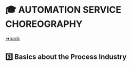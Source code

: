 # :mortar_board: AUTOMATION SERVICE CHOREOGRAPHY

[:rewind:back](../README.md)

## :three: Basics about the Process Industry